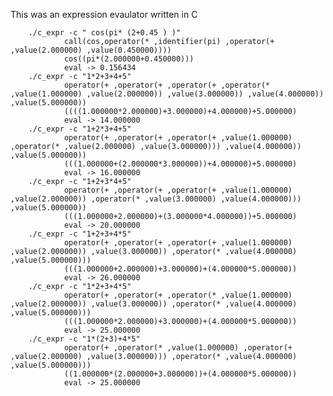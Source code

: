 This was an expression evaulator written in C


        ./c_expr -c " cos(pi* (2+0.45 ) )"
                call(cos,operator(* ,identifier(pi) ,operator(+ ,value(2.000000) ,value(0.450000))))
                cos((pi*(2.000000+0.450000)))
                eval -> 0.156434
        ./c_expr -c "1*2+3+4+5"
                operator(+ ,operator(+ ,operator(+ ,operator(* ,value(1.000000) ,value(2.000000)) ,value(3.000000)) ,value(4.000000)) ,value(5.000000))
                ((((1.000000*2.000000)+3.000000)+4.000000)+5.000000)
                eval -> 14.000000
        ./c_expr -c "1+2*3+4+5"
                operator(+ ,operator(+ ,operator(+ ,value(1.000000) ,operator(* ,value(2.000000) ,value(3.000000))) ,value(4.000000)) ,value(5.000000))
                (((1.000000+(2.000000*3.000000))+4.000000)+5.000000)
                eval -> 16.000000
        ./c_expr -c "1+2+3*4+5"
                operator(+ ,operator(+ ,operator(+ ,value(1.000000) ,value(2.000000)) ,operator(* ,value(3.000000) ,value(4.000000))) ,value(5.000000))
                (((1.000000+2.000000)+(3.000000*4.000000))+5.000000)
                eval -> 20.000000
        ./c_expr -c "1+2+3+4*5"
                operator(+ ,operator(+ ,operator(+ ,value(1.000000) ,value(2.000000)) ,value(3.000000)) ,operator(* ,value(4.000000) ,value(5.000000)))
                (((1.000000+2.000000)+3.000000)+(4.000000*5.000000))
                eval -> 26.000000
        ./c_expr -c "1*2+3+4*5"
                operator(+ ,operator(+ ,operator(* ,value(1.000000) ,value(2.000000)) ,value(3.000000)) ,operator(* ,value(4.000000) ,value(5.000000)))
                (((1.000000*2.000000)+3.000000)+(4.000000*5.000000))
                eval -> 25.000000
        ./c_expr -c "1*(2+3)+4*5"
                operator(+ ,operator(* ,value(1.000000) ,operator(+ ,value(2.000000) ,value(3.000000))) ,operator(* ,value(4.000000) ,value(5.000000)))
                ((1.000000*(2.000000+3.000000))+(4.000000*5.000000))
                eval -> 25.000000

